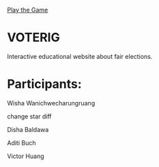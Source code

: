 [Play the Game](https://xarpet.github.io/VOTERIG/)

# VOTERIG
Interactive educational website about fair elections.

# Participants:
Wisha Wanichwecharungruang

change star diff


Disha Baldawa

Aditi Buch

Victor Huang